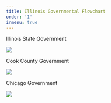 ```yaml
---
title: Illinois Governmental Flowchart
order: '1'
inmenu: true
---
```

Illinois State Government

![](/img/flowchart.png)

Cook County Government

![](/img/screen-shot-2018-11-20-at-9.11.32-pm.png)

Chicago Government

![](/img/screen-shot-2018-11-20-at-9.18.00-pm.png)

